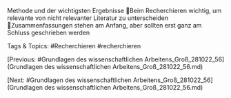 Methode und der wichtigsten Ergebnisse
Beim Recherchieren wichtig, um relevante von nicht relevanter Literatur zu 
unterscheiden
Zusammenfassungen stehen am Anfang, aber sollten erst ganz am Schluss 
geschrieben werden

   Tags & Topics:
   #Recherchieren
   #recherchieren

[Previous: #Grundlagen des wissenschaftlichen Arbeitens_Groß_281022_56](Grundlagen des wissenschaftlichen Arbeitens_Groß_281022_56.md)

[Next: #Grundlagen des wissenschaftlichen Arbeitens_Groß_281022_56](Grundlagen des wissenschaftlichen Arbeitens_Groß_281022_56.md)